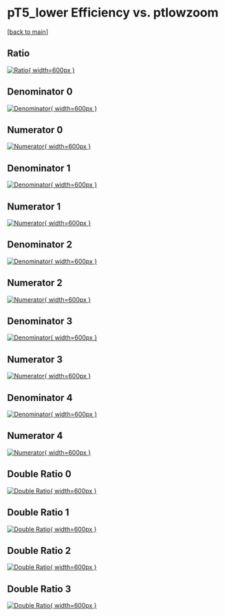 # pT5_lower Efficiency vs. ptlowzoom

[[back to main](./)]



## Ratio

[![Ratio](../mtv/var/pT5_lower_base_0_0_eff_ptlowzoom.png){ width=600px }](../mtv/var/pT5_lower_base_0_0_eff_ptlowzoom.pdf)

## Denominator 0

[![Denominator](../mtv/den/pT5_lower_base_0_0_eff_ptlowzoom_den0.png){ width=600px }](../mtv/den/pT5_lower_base_0_0_eff_ptlowzoom_den0.pdf)

## Numerator 0

[![Numerator](../mtv/num/pT5_lower_base_0_0_eff_ptlowzoom_num0.png){ width=600px }](../mtv/num/pT5_lower_base_0_0_eff_ptlowzoom_num0.pdf)

## Denominator 1

[![Denominator](../mtv/den/pT5_lower_base_0_0_eff_ptlowzoom_den1.png){ width=600px }](../mtv/den/pT5_lower_base_0_0_eff_ptlowzoom_den1.pdf)

## Numerator 1

[![Numerator](../mtv/num/pT5_lower_base_0_0_eff_ptlowzoom_num1.png){ width=600px }](../mtv/num/pT5_lower_base_0_0_eff_ptlowzoom_num1.pdf)

## Denominator 2

[![Denominator](../mtv/den/pT5_lower_base_0_0_eff_ptlowzoom_den2.png){ width=600px }](../mtv/den/pT5_lower_base_0_0_eff_ptlowzoom_den2.pdf)

## Numerator 2

[![Numerator](../mtv/num/pT5_lower_base_0_0_eff_ptlowzoom_num2.png){ width=600px }](../mtv/num/pT5_lower_base_0_0_eff_ptlowzoom_num2.pdf)

## Denominator 3

[![Denominator](../mtv/den/pT5_lower_base_0_0_eff_ptlowzoom_den3.png){ width=600px }](../mtv/den/pT5_lower_base_0_0_eff_ptlowzoom_den3.pdf)

## Numerator 3

[![Numerator](../mtv/num/pT5_lower_base_0_0_eff_ptlowzoom_num3.png){ width=600px }](../mtv/num/pT5_lower_base_0_0_eff_ptlowzoom_num3.pdf)

## Denominator 4

[![Denominator](../mtv/den/pT5_lower_base_0_0_eff_ptlowzoom_den4.png){ width=600px }](../mtv/den/pT5_lower_base_0_0_eff_ptlowzoom_den4.pdf)

## Numerator 4

[![Numerator](../mtv/num/pT5_lower_base_0_0_eff_ptlowzoom_num4.png){ width=600px }](../mtv/num/pT5_lower_base_0_0_eff_ptlowzoom_num4.pdf)

## Double Ratio 0

[![Double Ratio](../mtv/ratio/pT5_lower_base_0_0_eff_ptlowzoom_ratio0.png){ width=600px }](../mtv/ratio/pT5_lower_base_0_0_eff_ptlowzoom_ratio0.pdf)

## Double Ratio 1

[![Double Ratio](../mtv/ratio/pT5_lower_base_0_0_eff_ptlowzoom_ratio1.png){ width=600px }](../mtv/ratio/pT5_lower_base_0_0_eff_ptlowzoom_ratio1.pdf)

## Double Ratio 2

[![Double Ratio](../mtv/ratio/pT5_lower_base_0_0_eff_ptlowzoom_ratio2.png){ width=600px }](../mtv/ratio/pT5_lower_base_0_0_eff_ptlowzoom_ratio2.pdf)

## Double Ratio 3

[![Double Ratio](../mtv/ratio/pT5_lower_base_0_0_eff_ptlowzoom_ratio3.png){ width=600px }](../mtv/ratio/pT5_lower_base_0_0_eff_ptlowzoom_ratio3.pdf)

